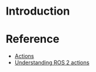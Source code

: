 # Introduction

# Reference

* [Actions](https://index.ros.org/doc/ros2/Tutorials/Actions/)
* [Understanding ROS 2 actions](https://index.ros.org/doc/ros2/Tutorials/Understanding-ROS2-Actions/)